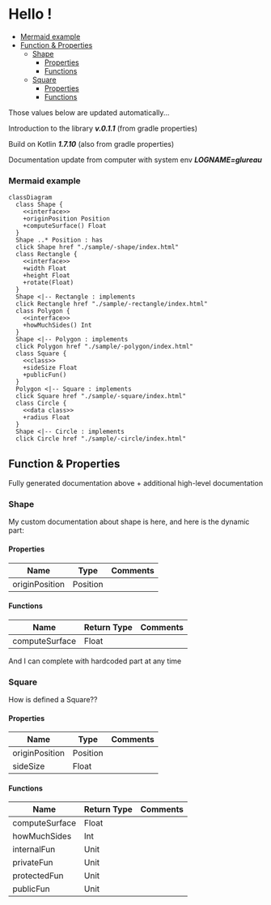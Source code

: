 # Hello !

<!--- TOC -->

  * [Mermaid example](#mermaid-example)
* [Function & Properties](#function-&-properties)
  * [Shape](#shape)
    * [Properties](#properties)
    * [Functions](#functions)
  * [Square](#square)
    * [Properties](#properties)
    * [Functions](#functions)

<!--- END -->

Those values below are updated automatically...

Introduction to the library **_v.<!--$ GRADLE_PROPERTIES version -->0.1.1<!-- END $-->_** (from gradle properties)

Build on Kotlin **_<!--$ GRADLE_PROPERTIES kotlinVersion -->1.7.10<!-- END $-->_** (also from gradle properties)

Documentation update from computer with system env **_LOGNAME=<!--$ SYSTEM_ENV LOGNAME -->glureau<!-- END $-->_**



### Mermaid example

<!--$ INSERT build/generated/ksp/metadata/commonMain/resources/Shapes23.md -->
```mermaid
classDiagram
  class Shape {
    <<interface>>
    +originPosition Position
    +computeSurface() Float
  }
  Shape ..* Position : has
  click Shape href "./sample/-shape/index.html"
  class Rectangle {
    <<interface>>
    +width Float
    +height Float
    +rotate(Float) 
  }
  Shape <|-- Rectangle : implements
  click Rectangle href "./sample/-rectangle/index.html"
  class Polygon {
    <<interface>>
    +howMuchSides() Int
  }
  Shape <|-- Polygon : implements
  click Polygon href "./sample/-polygon/index.html"
  class Square {
    <<class>>
    +sideSize Float
    +publicFun() 
  }
  Polygon <|-- Square : implements
  click Square href "./sample/-square/index.html"
  class Circle {
    <<data class>>
    +radius Float
  }
  Shape <|-- Circle : implements
  click Circle href "./sample/-circle/index.html"

```
<!-- END $-->

## Function & Properties

Fully generated documentation above + additional high-level documentation

### Shape

My custom documentation about shape is here, and here is the dynamic part:

<!--$ INSERT build/generated/ksp/metadata/commonMain/resources/table_Shape.md -->
#### Properties


| Name           | Type     | Comments |
|----------------|----------|----------|
| originPosition | Position |          |

#### Functions


| Name           | Return Type | Comments |
|----------------|-------------|----------|
| computeSurface | Float       |          |

<!-- END $-->


And I can complete with hardcoded part at any time


### Square

How is defined a Square??

<!--$ INSERT build/generated/ksp/metadata/commonMain/resources/table_Square.md -->
#### Properties


| Name           | Type     | Comments |
|----------------|----------|----------|
| originPosition | Position |          |
| sideSize       | Float    |          |

#### Functions


| Name           | Return Type | Comments |
|----------------|-------------|----------|
| computeSurface | Float       |          |
| howMuchSides   | Int         |          |
| internalFun    | Unit        |          |
| privateFun     | Unit        |          |
| protectedFun   | Unit        |          |
| publicFun      | Unit        |          |

<!-- END $-->
